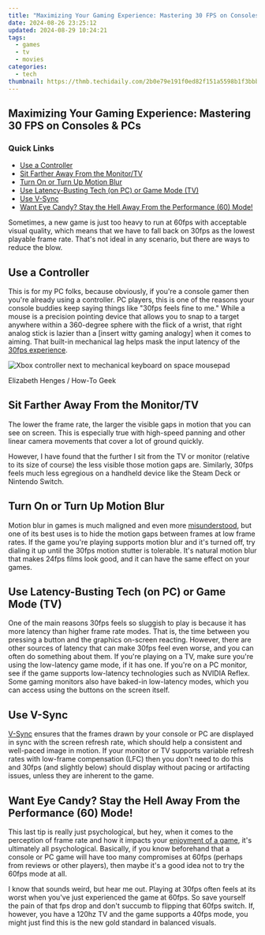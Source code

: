 ```yaml
---
title: "Maximizing Your Gaming Experience: Mastering 30 FPS on Consoles & PCs"
date: 2024-08-26 23:25:12
updated: 2024-08-29 10:24:21
tags:
  - games
  - tv
  - movies
categories:
  - tech
thumbnail: https://thmb.techidaily.com/2b0e79e191f0ed82f151a5598b1f3bbb7dbdcce948e1ec31321e7ff03bc36bee.jpg
---
```


## Maximizing Your Gaming Experience: Mastering 30 FPS on Consoles & PCs

### Quick Links

* [Use a Controller](https://facebook-video-share.techidaily.com/new-2024-approved-7-creative-video-concepts-to-boost-your-fitness-channel/)
* [Sit Farther Away From the Monitor/TV](https://facebook-clips.techidaily.com/updated-how-to-add-music-to-facebook-videos-for-2024/)
* [Turn On or Turn Up Motion Blur](https://sim-unlock.techidaily.com/how-to-unlock-sim-cards-of-asus-rog-phone-8-pro-without-puk-codes-by-drfone-android/)
* [Use Latency-Busting Tech (on PC) or Game Mode (TV)](https://www.howtogeek.com/how-to-make-the-best-of-30fps-on-console-and-pc/#use-latency-busting-tech-on-pc-or-game-mode-tv)
* [Use V-Sync](https://vp-tips.techidaily.com/updated-in-2024-unlocking-secure-periscope-streaming-techniques-and-strategies/)
* [Want Eye Candy? Stay the Hell Away From the Performance (60) Mode!](https://www.howtogeek.com/how-to-make-the-best-of-30fps-on-console-and-pc/#want-eye-candy-stay-the-hell-away-from-the-performance-60-mode)

 Sometimes, a new game is just too heavy to run at 60fps with acceptable visual quality, which means that we have to fall back on 30fps as the lowest playable frame rate. That's not ideal in any scenario, but there are ways to reduce the blow.

##  Use a Controller

 This is for my PC folks, because obviously, if you're a console gamer then you're already using a controller. PC players, this is one of the reasons your console buddies keep saying things like "30fps feels fine to me." While a mouse is a precision pointing device that allows you to snap to a target anywhere within a 360-degree sphere with the flick of a wrist, that right analog stick is lazier than a \[insert witty gaming analogy\] when it comes to aiming. That built-in mechanical lag helps mask the input latency of the [30fps experience](https://android-unlock.techidaily.com/in-2024-unlock-samsung-galaxy-a14-4g-phone-password-without-factory-reset-full-guide-here-by-drfone-android/).

![Xbox controller next to mechanical keyboard on space mousepad](https://static1.howtogeekimages.com/wordpress/wp-content/uploads/2023/07/52793323830_738768cc77_o.jpg) 

Elizabeth Henges / How-To Geek

##  Sit Farther Away From the Monitor/TV

 The lower the frame rate, the larger the visible gaps in motion that you can see on screen. This is especially true with high-speed panning and other linear camera movements that cover a lot of ground quickly.

 However, I have found that the further I sit from the TV or monitor (relative to its size of course) the less visible those motion gaps are. Similarly, 30fps feels much less egregious on a handheld device like the Steam Deck or Nintendo Switch. 

##  Turn On or Turn Up Motion Blur

 Motion blur in games is much maligned and even more [misunderstood](https://extra-support.techidaily.com/updated-journey-through-the-land-of-costless-image-mastery/), but one of its best uses is to hide the motion gaps between frames at low frame rates. If the game you're playing supports motion blur and it's turned off, try dialing it up until the 30fps motion stutter is tolerable. It's natural motion blur that makes 24fps films look good, and it can have the same effect on your games.

##  Use Latency-Busting Tech (on PC) or Game Mode (TV)

 One of the main reasons 30fps feels so sluggish to play is because it has more latency than higher frame rate modes. That is, the time between you pressing a button and the graphics on-screen reacting. However, there are other sources of latency that can make 30fps feel even worse, and you can often do something about them. If you're playing on a TV, make sure you're using the low-latency game mode, if it has one. If you're on a PC monitor, see if the game supports low-latency technologies such as NVIDIA Reflex. Some gaming monitors also have baked-in low-latency modes, which you can access using the buttons on the screen itself.

##  Use V-Sync

[V-Sync](https://facebook-video-content.techidaily.com/how-to-enhance-facebook-stream-volume-completely-for-2024/) ensures that the frames drawn by your console or PC are displayed in sync with the screen refresh rate, which should help a consistent and well-paced image in motion. If your monitor or TV supports variable refresh rates with low-frame compensation (LFC) then you don't need to do this and 30fps (and slightly below) should display without pacing or artifacting issues, unless they are inherent to the game.

##  Want Eye Candy? Stay the Hell Away From the Performance (60) Mode!

 This last tip is really just psychological, but hey, when it comes to the perception of frame rate and how it impacts your [enjoyment of a game](https://bypass-frp.techidaily.com/how-to-bypass-google-frp-lock-on-infinix-smart-7-hd-devices-by-drfone-android/), it's ultimately all psychological. Basically, if you know beforehand that a console or PC game will have too many compromises at 60fps (perhaps from reviews or other players), then maybe it's a good idea not to try the 60fps mode at all.

 I know that sounds weird, but hear me out. Playing at 30fps often feels at its worst when you've just experienced the game at 60fps. So save yourself the pain of that fps drop and don't succumb to flipping that 60fps switch. If, however, you have a 120hz TV and the game supports a 40fps mode, you might just find this is the new gold standard in balanced visuals.

<ins class="adsbygoogle"
     style="display:block"
     data-ad-format="autorelaxed"
     data-ad-client="ca-pub-7571918770474297"
     data-ad-slot="1223367746"></ins>



<ins class="adsbygoogle"
     style="display:block"
     data-ad-client="ca-pub-7571918770474297"
     data-ad-slot="8358498916"
     data-ad-format="auto"
     data-full-width-responsive="true"></ins>
